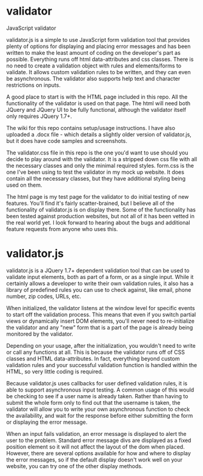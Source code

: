 validator
=========

JavaScript validator

validator.js is a simple to use JavaScript form validation tool that provides plenty of options for displaying and placing error messages and has been written to make the least amount of coding on the developer's part as possible. Everything runs off html data-attributes and css classes. There is no need to create a validation object with rules and elements/forms to validate. It allows custom validation rules to be written, and they can even be asynchronous. The validator also supports help text and character restrictions on inputs.

A good place to start is with the HTML page included in this repo. All the functionality of the validator is used on that page. The html will need both JQuery and JQuery UI to be fully functional, although the validator itself only requires JQuery 1.7+.

The wiki for this repo contains setup/usage instructions. I have also uploaded a .docx file - which details a slightly older version of validator.js, but it does have code samples and screenshots.

The validator.css file in this repo is the one you'd want to use should you decide to play around with the validator. It is a stripped down css file with all the necessary classes and only the minimal required styles. form.css is the one I've been using to test the validator in my mock up website. It does contain all the necessary classes, but they have additional styling being used on them.

The html page is my test page for the validator to do initial testing of new features. You'll find it's fairly scatter-brained, but I believe all of the functionality of validator.js is on display there. Some of the functionality has been tested against production websites, but not all of it has been vetted in the real world yet. I look forward to hearing about the bugs and additional feature requests from anyone who uses this.


# **validator.js**
validator.js is a JQuery 1.7+ dependent validation tool that can be used to validate input elements, both as part of a form, or as a single input. While it certainly allows a developer to write their own validation rules, it also has a library of predefined rules you can use to check against, like email, phone number, zip codes, URLs, etc.

When initialized, the validator listens at the window level for specific events to start off the validation process. This means that even if you switch partial views or dynamically insert DOM elements, you'll never need to re-initialize the validator and any "new" form that is a part of the page is already being monitored by the validator.

Depending on your usage, after the initialization, you wouldn't need to write or call any functions at all. This is because the validator runs off of CSS classes and HTML data-attributes. In fact, everything beyond custom validation rules and your successful validation function is handled within the HTML, so very little coding is required.

Because validator.js uses callbacks for user defined validation rules, it is able to support asynchronous input testing. A common usage of this would be checking to see if a user name is already taken. Rather than having to submit the whole form only to find out that the username is taken, the validator will allow you to write your own asynchronous function to check the availability, and wait for the response before either submitting the form or displaying the error message.

When an input fails validation, an error message is displayed to alert the user to the problem. Standard error message divs are displayed as a fixed position element so it will not affect the layout of the dom when placed. However, there are several options available for how and where to display the error messages, so if the default display doesn't work well on your website, you can try one of the other display methods.

